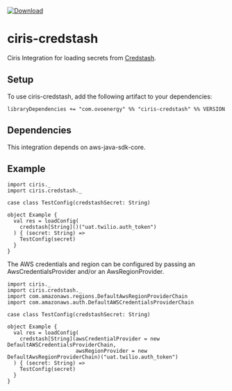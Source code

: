 [ ![Download](https://api.bintray.com/packages/ovotech/maven/ciris-credstash/images/download.svg) ](https://bintray.com/ovotech/maven/ciris-credstash/_latestVersion)
# ciris-credstash
Ciris Integration for loading secrets from [Credstash](https://github.com/fugue/credstash). 

Setup
-----
To use ciris-credstash, add the following artifact to your dependencies: 

```
libraryDependencies += "com.ovoenergy" %% "ciris-credstash" %% VERSION

```

Dependencies
------------

This integration depends on aws-java-sdk-core.


Example
-------
```tut:silent
import ciris._
import ciris.credstash._

case class TestConfig(credstashSecret: String)

object Example {
  val res = loadConfig(
    credstash[String]()("uat.twilio.auth_token")
  ) { (secret: String) =>
    TestConfig(secret)
  }
}
```

The AWS credentials and region can be configured by passing an AwsCredentialsProvider and/or an AwsRegionProvider.
```tut:silent
import ciris._
import ciris.credstash._
import com.amazonaws.regions.DefaultAwsRegionProviderChain
import com.amazonaws.auth.DefaultAWSCredentialsProviderChain

case class TestConfig(credstashSecret: String)

object Example {
  val res = loadConfig(
    credstash[String](awsCredentialProvider = new DefaultAWSCredentialsProviderChain,
                      awsRegionProvider = new DefaultAwsRegionProviderChain)("uat.twilio.auth_token")
  ) { (secret: String) =>
    TestConfig(secret)
  }
}

```